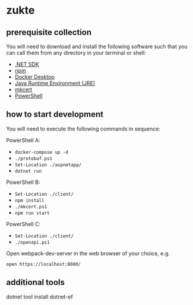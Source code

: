 # zukte

## prerequisite collection

You will need to download and install the following software such that you can call them from any directory in your terminal or shell:

- [.NET SDK](https://dotnet.microsoft.com/download)
- [npm](https://nodejs.org/en/download/)
- [Docker Desktop](https://www.docker.com/products/docker-desktop)
- [Java Runtime Environment (JRE)](https://www.java.com/en/download/)
- [mkcert](https://github.com/FiloSottile/mkcert)
- [PowerShell](https://github.com/PowerShell/PowerShell/releases/)

## how to start development

You will need to execute the following commands in sequence:

PowerShell A:

- `docker-compose up -d`
- `./protobuf.ps1`
- `Set-Location ./aspnetapp/`
- `dotnet run`

PowerShell B:

- `Set-Location ./client/`
- `npm install`
- `./mkcert.ps1`
- `npm run start`

PowerShell C:

- `Set-Location ./client/`
- `./openapi.ps1`

Open webpack-dev-server in the web browser of your choice, e.g.

```
open https://localhost:8080/
```

## additional tools

dotnet tool install dotnet-ef
